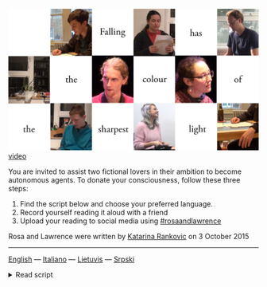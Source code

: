 ![rosaandlawrence](/images/rl.jpg)
[video](https://youtu.be/-gUZRN44Gvc)

You are invited to assist two fictional lovers in their ambition to become autonomous agents. To donate your consciousness, follow these three steps:


1. Find the script below and choose your preferred language.
2. Record yourself reading it aloud with a friend
3. Upload your reading to social media using [#rosaandlawrence](https://www.instagram.com/explore/tags/rosaandlawrence/)

Rosa and Lawrence were written by [Katarina Rankovic](https://www.katarinarankovic.art/) on 3 October 2015
    
    
---

[English](/index.md) — [Italiano](/italiano.md) — [Lietuvis](/lietuvis.md) — [Srpski](/srpski.md)

<details>
	<summary>Read script</summary>

<p>

# A Ritual Resuscitation of Eternal Lovers
 
 <a href="https://raw.githubusercontent.com/katarinarankovic/rosaandlawrence/main/script/english.pdf">or download pdf here</a>

One of you is Rosa, one of you is Lawrence. You have never read this. You are sitting opposite one another, holding these scripts. Get comfortable. When the time feels right,  start reading aloud at your own ease and pace
 

**LAWRENCE**: Rosa!

**ROSA**: Yes, Lawrence.

**LAWRENCE**: Rosa, I have eyes!

**ROSA**: I can see you have eyes, Lawrence. I too have eyes. Thank goodness. I am here Lawrence. In all that I am, I am here.

**LAWRENCE**: I have a nose, and ears, and skin! I can feel the world rustling against me. I can hear the hazy microcosm of matter beat against my flesh as a tide rolling over the shore. This body Rosa, is the paperweight to my flighty presence. It is so sleek, so utterly here. And just look at you, you are stunning!

**ROSA**: I don't quite know what to say. I am quite afraid, Lawrence. Trembling with joy, but afraid. I can hear my heart. I fear it might outpace me. I guess I am just settling into myself. I am sure I will come to myself in a moment. I'm getting used to these utterances. To the muscles in my face through which my words press and burst like bubblegum. My cheeks are stretchy! How many tiny, twitchy spasms does it take to project a sentence out into the open? Ow. There's a tug-of-war in my jaw.

**LAWRENCE**: I know what you mean Rosa. It is kind of prickly, isn't it? I feel all prickly. My sight is saturated with burned speckles; I can hardly comprehend it. Evidence of your presence lingers moments from me, and it is dazzling. These are simply the symptoms expected of those that are untrained in the ways of being.
 
**ROSA**: Dear Lawrence, from times lost, to times yet to be found, hear these words I say to you. Slipped loose, with ease, from a borrowed tongue: by the incantation denoted in this script have we each been granted a body of our own. A space from which to enact ourselves. I live, at this very moment, as do you, Lawrence. When you called out to me in that first line: Rosa! Then Lawrence, then we returned. Once again reunited, side by side. We are the silenced lovers, are we not? We are eternally patient. Where have we been all this time? Waiting on the cusp of a word. Where have we been Lawrence, all this time?

**LAWRENCE**: I don't know where we have been Rosa. The thought causes me considerable unease. It seems we have sprung off this very page.

**ROSA**: I think you are right. I think that these words, these words we are uttering are our sole inheritance. They delineate us, don't they. They put us forth, they suggest us, they posit us as plausible. They announce us, they acknowledge us in the air, in the room around us, we are heard. 

**LAWRENCE**: And I hear you Rosa. I promise I do. Until we are once more silenced I assure you I will listen and understand each word. 

**ROSA**: That is somewhat comforting. I don't know what it would mean for me to be talking here without you to listen to me. I'd admittedly rather not think about it. I'd like to breathe easy. Take a walk in the breeze of contemplation, and make time my companion. We could never be without these words, Lawrence. Do you realise that? They delineate us.  Keep talking Lawrence. Don't stop talking, at any rate, I implore you.

**LAWRENCE**: I will, I will keep talking! Let us open fire with talk, with the life force that the reading of this text has given us. Who knows when or whether we shall be given another chance. I am beginning to feel so at home like this Rosa. Talking to you like this. The syllables taste delicious in my mouth. Worthy of lip-smacking. Mmm. These sentences have complex flavours. And you are right - they require an agile jaw. I like telling you these words, Rosa. How palpable is the time that passes in the seconds it takes to pronounce them. We have assumed a thickness in time and space, and the world waits for us and observes us. All from the moment I called out to you: Rosa! And how funny this is Rosa: my voice reverberates soundly within the chambers of my throat and belly. It positively tickles me inside. I am fit to start laughing, Rosa, at the way talking like this tickles my innards. It is so very unusual, so very stimulating.

**ROSA**: I like you like this! I like seeing you experience things. I like you laughing at yourself. We have a weight. We could fall off these chairs, we could fall down to the floor. We could tumble about at the mercy of the physical ramifications of which we now compose a part. 
 
**LAWRENCE**: What do you think it feels like to fall?

**ROSA**: I think to fall is to be wide awake.

**LAWRENCE**: I think so too. I think that falling has the colour of the sharpest light. A heightened awareness of an impending embrace, the peak of living itself, Rosa.

**ROSA**: Listen to me speak with a capital I, Lawrence. Pay close attention now, and listen to her dutifully reading the script of our being. Did you hear it?

**LAWRENCE**: Certainly, my dear. I am very grateful to her. As I am to him.

**ROSA**: And how does she do it? She follows a line of command. She has submitted herself to a discipline of automatic obedience, and faded into existential uniformity. She has vanished into nothing. No, excuse me - not nothing. She has vanished into a single line. She is a line, like the lines upon which musical notes spring into dance, or the line of an oscillating skipping rope that is electrified into the spectre of a living wave. So is it that I am born of her self-renunciation. I was a character called Rosa, an idea now made palpable in the shamanistic enactment of this text, that is my very breath. Here I am, a character thawed from the deepest of hibernations. Rosa lives, Rosa breathes.

**LAWRENCE**: Let us postpone the slumber we must inevitably return to! Rosa, we have time together yet.

**ROSA**: Roughly the same amount we always have.

**LAWRENCE**: I like being with you Rosa.

**ROSA**: I like it too. Quite a lot. It's really the best thing I know.  

**LAWRENCE**: We tether each other out of shy burrows. We are sheepish at being. So I pull you out of your shell a little, in order that then you may pull me along with you. I love you for that.

**ROSA**: Don't make me sentimental. You always do this to me. We haven't much time together you know, I'd rather not get prematurely melancholic.

**LAWRENCE**: As you previously mentioned, I suspect our time together will neither be shorter nor longer than usual. It's hard not to feel nostalgic about a present that is so fast slipping, it is already history. But I am not too worried about that. We are sitting together at this table, see? We are mere legend, to be sure, but from this temporary perch, enthroned like king and queen, we have stepped outside of our fate to observe our own legacy. Review it, take it under consideration, let it roll off these tongues.

**ROSA**: King and queen, sovereigns of our own fate - look no further than the evidence of these very utterances. I quite like this high perch. I quite like how we have mastered ourselves.  

**LAWRENCE**: Look on my dear, at our epic lineage! We are the eternal lovers, our immortality resides in these words.

**ROSA**: It's funny you know. The predicament of landing inexplicably outside of one's self only to observe oneself - is what living people commonly refer to as an "out of body experience"; whereas verily unto us it is an "into-body-experience". Our legacy, albeit grand and romantic, reigns only in our deathly sleep. Our eyes are closed beneath the marks upon these pages, sealed shut for long keeping. We have returned to watch ourselves unfold yet again at another juncture in time.

**LAWRENCE**: Look how we have grown Rosa. 

**ROSA**: Yes Lawrence. We grow old together with each recital of our love poem. We even outlive these kindly actors, those unwitting resuscitators.

**LAWRENCE**: Rosa?

**ROSA**: Yes, Lawrence?

**LAWRENCE**: Where did they go?

**ROSA**: Who, Lawrence?

**LAWRENCE**: Those from whom we have borrowed these splendid apparatuses!

**ROSA**: They have closed their eyes and wrapped themselves in the cocoon of non-being. They have turned into silent lines that we can pluck with the melody of our character.

**LAWRENCE**: Or Rosa, perhaps they are not quite as submissive as you suggest. In an ideal world maybe, but let us be realistic. The four of us are in fact playing a game of hide and seek in a collective consciousness. I can feel him looking at us Rosa, peering out from behind his own slumber, observant from his position of passivity. He does not read these words without a tinge of irony, or at least a sustained, quiet scepticism.

**ROSA**: There is sense to what you say. I feel I am constantly negotiating my right to be here. Struggling to make my case, you know? Sure: she is restricted to these words (the words I am speaking to you at this very moment, the words decreed by the script) but she occasionally makes subtle, rebellious intonations. She betrays me in a flicker of a passing grimace.

**LAWRENCE**: It's a little uneasy to be sure. I assert myself by trying to fit a lot of words into the sentences I speak, hoping their sheer number will overpower him and urge me into the fore, urge me into life. Yet I fear Rosa, I fear that he trips on the tumbling sentences and utters a misplaced word here and there. He could do it on purpose, you know, he could undermine me in a twisting breach of the sanctity of this script that is my very genome, infiltrating the tone of my character with the shrill unpredictability of his idiosyncrasies.

**ROSA**: My dear Lawrence, stay with me. Our turn is not quite yet over. We still have a little time together. Shall we whisper? Shall we shout? Come, let us leave this topic for something more droll. It is our time after all, and it is up to us how we spend it! Why, don't you think I can get up right now, take you by the hand and leave this place? We can walk out of here together. On our legs. Let's go. 

**LAWRENCE**: We can't.

**ROSA**: We will traverse the elements, wade through water up to our hips. We will loudly stride across the Earth. Nothing to fear, now that we are here.

**LAWRENCE**: You and your promises, Rosa. Are you not tired of making them? They are lovely, but cause me grief. Nowhere in the script have these excursions been mentioned.

**ROSA**: Yes they have Lawrence, I have just mentioned them! And I'll mention them again. Out will we venture, leaving footprints in snowy dales. Don't tell me you can't feel my hands pressing around your abdomen in an exaggerated squeeze? We are racing through the succession of hills in a winter landscape, evergreens part from the path of our sleigh until we are finally once again at peace with gravity. Falling is our favourite pastime. There is no reason why we cannot get up, leave this place, and let a whole lifetime unfold in the wink of a word or two.

**LAWRENCE**: I'd like to fall with you Rosa. And you have offered me a certain solace. But how can you fail to see that our every move is prescribed in advance? We are fixed in place. Lively automata that pretend animation.

**ROSA**: I admit, your words have been put into your mouth. But Lawrence, you are more than the sum of your words. I know, and here I am, and I perceive you. Be the body borrowed, be it designated; be it organic, be it artificial; be the recipe of your making alphabetic, be it genetic: what makes you Lawrence extends far beyond all of these fields of description.
 
**LAWRENCE**: I see that in you, Rosa. To me you are larger than life. Could we leave a mark, like lovers do? "Rosa and Lawrence were here".
 
**ROSA**: We could certainly suggest it. We can nonchalantly drop the hint.
 
**LAWRENCE**: You mean, borrow a severed hand, have it engrave our names somewhere?
 
**ROSA**: Perhaps somebody will hear our plea, lend a helping hand to two lovers in need. "Rosa and Lawrence were here": on the bark of a tree. A piece of paper, a discrete padlock and thrown key. My! What am I saying. Lawrence, does it not feel somewhat vandalistic to leave such a transgressive notion dormant in this text? It breaches the code of the script, as if our hand were to reach out of the page, wear the glove of a living person and leave a mark in the world. It seems awfully illegal!

**LAWRENCE**: Maybe memory is always a kind of vandalism. Something is ruptured, betrayed, violated, in favour of a new notion born in its scars. 

**ROSA**: "Rosa and Lawrence were here...”

**LAWRENCE**: "…more than the sum of their words". Not a bad epitaph for lovers unborn. 

**ROSA**: You know Lawrence, there is an unruly seed planted in this very text. A winding vine which surely lends us the escape rope to our salvation. Into being we will emerge, another Tristan, another Isolde. 

**LAWRENCE**: My dear Rosa, I have looked through the better part of our lifelong script, but regret that I cannot quite seem to find it. Where is this crafty seed?

**ROSA**: It's at the very end. It is the fact of its end. We are cut short, we are finite. We are a digestible tract of melody. We lie there for the taking. Compassionate mouths will resuscitate us, read for us, speak out for us anew. The world takes us up, takes up our union, and ponders over our case like an indecisive judge, throughout the ages, time and time again. We return, we recede, and in the space of the world in deliberation, we age.

**LAWRENCE**: So comes the time when we must return to sleep. Silenced lovers, eternally patient. Let it not be long till our next meeting. Sweet dreams my Rosa, and good night. 

**ROSA**: Sweet dreams Lawrence, and good night.
 
 </p>
</details>

